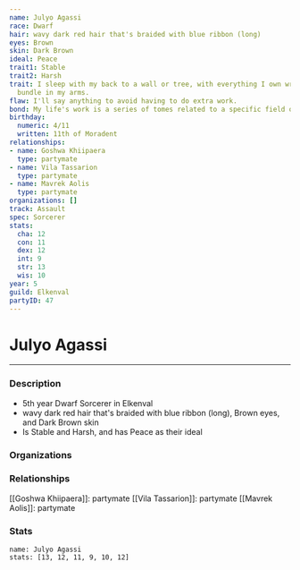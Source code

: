 ```yaml
---
name: Julyo Agassi
race: Dwarf
hair: wavy dark red hair that's braided with blue ribbon (long)
eyes: Brown
skin: Dark Brown
ideal: Peace
trait1: Stable
trait2: Harsh
trait: I sleep with my back to a wall or tree, with everything I own wrapped in a
  bundle in my arms.
flaw: I'll say anything to avoid having to do extra work.
bond: My life's work is a series of tomes related to a specific field of lore.
birthday:
  numeric: 4/11
  written: 11th of Moradent
relationships:
- name: Goshwa Khiipaera
  type: partymate
- name: Vila Tassarion
  type: partymate
- name: Mavrek Aolis
  type: partymate
organizations: []
track: Assault
spec: Sorcerer
stats:
  cha: 12
  con: 11
  dex: 12
  int: 9
  str: 13
  wis: 10
year: 5
guild: Elkenval
partyID: 47
---
```

# Julyo Agassi
---
### Description
- 5th year Dwarf Sorcerer in Elkenval
- wavy dark red hair that's braided with blue ribbon (long), Brown eyes, and Dark Brown skin
- Is Stable and Harsh, and has Peace as their ideal

### Organizations
### Relationships
[[Goshwa Khiipaera]]: partymate
[[Vila Tassarion]]: partymate
[[Mavrek Aolis]]: partymate
### Stats
```statblock
name: Julyo Agassi
stats: [13, 12, 11, 9, 10, 12]
```